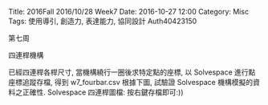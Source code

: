 Title: 2016Fall 2016/10/28 Week7
Date: 2016-10-27 12:00
Category: Misc
Tags: 使用導引, 創造力, 表達能力, 協同設計
Auth40423150

第七周

四連桿機構

已經四連桿各桿尺寸, 當機構繞行一圈後求特定點的座標, 以 Solvespace 進行點座標追蹤存檔, 得到 w7_fourbar.csv
根據下圖, 試驗證 Solvespace 機構模擬的資料之正確性. 
Solvespace 四連桿圖檔: 按右鍵存檔即可:))